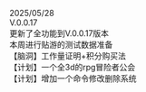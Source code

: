 2025/05/28<br>
V.0.0.17<br>
更新了全功能到V.0.0.17版本<br>
本周进行贴游的测试数据准备<br>
【脑洞】工作量证明+积分购买法<br>
【计划】一个全3d的rpg冒险者公会<br>
【计划】增加一个命令修改删除系统
